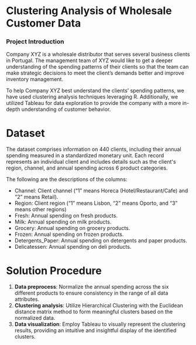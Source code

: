 # Clustering Analysis of Wholesale Customer Data 

### Project Introduction
Company XYZ is a wholesale distributor that serves several business clients in Portugal. The management team of XYZ would like to get a deeper understanding of the spending patterns of their clients so that the team can make strategic decisions to meet the client’s demands better and improve inventory management.

To help Company XYZ best understand the clients’ spending patterns, we have used clustering analysis techniques leveraging R. Additionally, we utilized Tableau for data exploration to provide the company with a more in-depth understanding of customer behavior.

# Dataset
The dataset comprises information on 440 clients, including their annual spending measured in a standardized monetary unit. Each record represents an individual client and includes details such as the client's region, channel, and annual spending across 6 product categories.

The following are the descriptions of the columns: 
* Channel: Client channel (“1” means Horeca (Hotel/Restaurant/Cafe) and “2” means Retail).
* Region: Client region (“1” means Lisbon, “2” means Oporto, and “3” means other regions)
* Fresh: Annual spending on fresh products.
* Milk: Annual spending on milk products.
* Grocery: Annual spending on grocery products.
* Frozen: Annual spending on frozen products.
* Detergents_Paper: Annual spending on detergents and paper products.
* Delicatessen: Annual spending on deli products.

# Solution Procedure
1. **Data preprocess**: Normalize the annual spending across the six different products to ensure consistency in the range of all data attributes.
2. **Clustering analysis**: Utilize Hierarchical Clustering with the Euclidean distance matrix method to form meaningful clusters based on the normalized data.
3. **Data visualization**: Employ Tableau to visually represent the clustering results, providing an intuitive and insightful display of the identified clusters.






